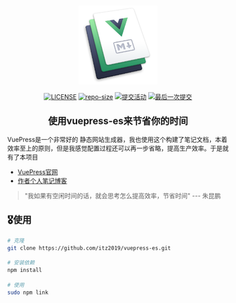 <p align="center">
  <img width="180" src="https://raw.githubusercontent.com/vuejs/vuepress/master/packages/docs/docs/.vuepress/public/hero.png" alt="logo">
</p>

<p align="center">
    <a href="javascript:;"><img src="https://img.shields.io/github/license/itz2019/vuepress-es" alt="LICENSE"></a>
    <a href="javascript:;"><img src="https://img.shields.io/github/repo-size/itz2019/vuepress-es" alt="repo-size"></a>
    <a href="javascript:;"><img src="https://img.shields.io/github/commit-activity/w/itz2019/vuepress-es" alt="提交活动"></a>
    <a href="javascript:;"><img src="https://img.shields.io/github/last-commit/itz2019/vuepress-es" alt="最后一次提交"></a>
</p>

<h2 align="center">使用vuepress-es来节省你的时间</h2>

VuePress是一个非常好的 静态网站生成器，我也使用这个构建了笔记文档，本着效率至上的原则，但是我感觉配置过程还可以再一步省略，提高生产效率。于是就有了本项目

- [VuePress官网](https://vuepress.vuejs.org/zh/)
- [作者个人笔记博客](https://zhukunpenglinyutong.github.io/)

> "我如果有空闲时间的话，就会思考怎么提高效率，节省时间" --- 朱昆鹏

## 🎖使用

```sh
# 克隆
git clone https://github.com/itz2019/vuepress-es.git

# 安装依赖
npm install

# 使用
sudo npm link
```